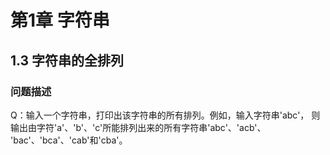 # 第1章 字符串 #

## 1.3 字符串的全排列 ##

### 问题描述 ###

Q：输入一个字符串，打印出该字符串的所有排列。例如，输入字符串'abc'，
则输出由字符'a'、'b'、'c'所能排列出来的所有字符串'abc'、'acb'、
'bac'、'bca'、'cab'和'cba'。
